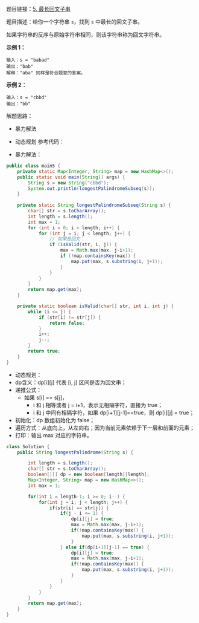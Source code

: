题目链接：[5. 最长回文子串](https://leetcode.cn/problems/longest-palindromic-substring/description/)

题目描述：给你一个字符串 `s`，找到 `s` 中最长的回文子串。

如果字符串的反序与原始字符串相同，则该字符串称为回文字符串。

**示例 1：**

```plain
输入：s = "babad"
输出："bab"
解释："aba" 同样是符合题意的答案。
```
**示例 2：**
```plain
输入：s = "cbbd"
输出："bb"
```
解题思路：
* 暴力解法
* 动态规划
参考代码：

* 暴力解法：
```java
public class main5 {
    private static Map<Integer, String> map = new HashMap<>();
    public static void main(String[] args) {
        String s = new String("cbbd");
        System.out.println(longestPalindromeSubseq(s));
    }
    
    private static String longestPalindromeSubseq(String s) {
        char[] str = s.toCharArray();
        int length = s.length();
        int max = 1;
        for (int i = 0; i < length; i++) {
            for (int j = i; j < length; j++) {
                // 如果是回文
                if (isValid(str, i, j)) {
                    max = Math.max(max, j-i+1);
                    if (!map.containsKey(max)) {
                        map.put(max, s.substring(i, j+1));
                    }
                }
            }
        }
        return map.get(max);
    }

    private static boolean isValid(char[] str, int i, int j) {
        while (i <= j) {
            if (str[i] != str[j]) {
                return false;
            }
            i++;
            j--;
        }
        return true;
    }
}
```

* 动态规划：
* dp含义：dp[i][j] 代表 [i, j] 区间是否为回文串；
* 递推公式：
    * 如果 s[i] == s[j]，
        * i 和 j 相等或者 j = i+1，表示无相隔字符，直接为 true；
        * i 和 j 中间有相隔字符，如果 dp[i+1][j-1]==true，则 dp[i][j] = true；
* 初始化：dp 数组初始化为 false；
* 遍历方式：从底向上，从左向右；因为当前元素依赖于下一层和前面的元素；
* 打印：输出 max 对应的字符串。
```java
class Solution {
    public String longestPalindrome(String s) {

        int length = s.length();
        char[] str = s.toCharArray();
        boolean[][] dp = new boolean[length][length];
        Map<Integer, String> map = new HashMap<>();
        int max = 1;

        for(int i = length-1; i >= 0; i--) {
            for(int j = i; j < length; j++) {
                if(str[i] == str[j]) {
                    if(j - i <= 1) {
                        dp[i][j] = true;
                        max = Math.max(max, j-i+1);
                        if(!map.containsKey(max)) {
                            map.put(max, s.substring(i, j+1));
                        }
                    } else if(dp[i+1][j-1] == true) {
                        dp[i][j] = true;
                        max = Math.max(max, j-i+1);
                        if(!map.containsKey(max)) {
                            map.put(max, s.substring(i, j+1));
                        }
                    }
                }
            }
        }
        return map.get(max);
    }
}
```



